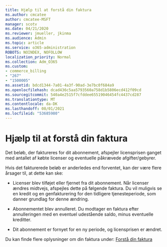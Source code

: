 ```yaml
---
title: Hjælp til at forstå din faktura
ms.author: cmcatee
author: cmcatee-MSFT
manager: scotv
ms.date: 04/21/2020
ms.reviewer: jmueller, jkinma
ms.audience: Admin
ms.topic: article
ms.service: o365-administration
ROBOTS: NOINDEX, NOFOLLOW
localization_priority: Normal
ms.collection: Adm_O365
ms.custom:
- commerce_billing
- "267"
- "1500005"
ms.assetid: bdcd1344-7a01-4a3f-90ad-3e7bc0f684a9
ms.openlocfilehash: dcad436c5aa5793560a758d1b5806ecd412f09cd
ms.sourcegitcommit: 540a4e2515f7cfddee65519046454fc4437cd287
ms.translationtype: MT
ms.contentlocale: da-DK
ms.lasthandoff: 08/01/2021
ms.locfileid: "53685980"
---
```

# <a name="help-understanding-your-bill"></a>Hjælp til at forstå din faktura

Det beløb, der faktureres for dit abonnement, afspejler licensprisen ganget med antallet af købte licenser og eventuelle påkrævede afgifter/gebyrer.
  
Hvis det fakturerede beløb er anderledes end forventet, kan der være flere årsager til, at dette kan ske:
  
- Licenser blev tilføjet eller fjernet fra dit abonnement. Når licenser ændres midtvejs, afspejles dette på følgende faktura. Du vil muligvis se en kredit og en genfakturering for den tidligere tjenesteperiode, som danner grundlag for denne ændring.

- Abonnementet blev annulleret. Du modtager en faktura efter annulleringen med en eventuel udestående saldo, minus eventuelle kreditter.

- Dit abonnement er fornyet for en ny periode, og licensprisen er ændret.

Du kan finde flere oplysninger om din faktura under: [Forstå din faktura](/microsoft-365/commerce/billing-and-payments/understand-your-invoice2)